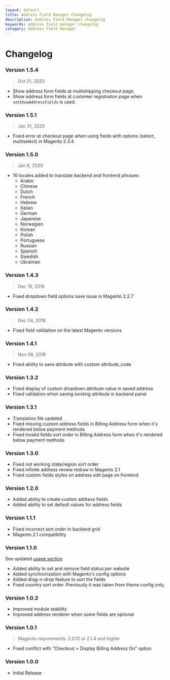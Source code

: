 ```yaml
---
layout: default
title: Address Field Manager Changelog
description: Address Field Manager changelog
keywords: address field manager changelog
category: Address Field Manager
---
```


# Changelog

### Version 1.5.4

> Oct 21, 2020

 -  Show address form fields at multishipping checkout page.
 -  Show address form fields at customer registration page when `setShowAddressFields`
    is used.

### Version 1.5.1

> Jan 31, 2020

 -  Fixed error at checkout page when using fields with options
    (select, multiselect) in Magento 2.3.4.

### Version 1.5.0

> Jan 8, 2020

 -  16 locales added to translate backend and frontend phrases:
    - Arabic
    - Chinese
    - Dutch
    - French
    - Hebrew
    - Italian
    - German
    - Japanese
    - Norwegian
    - Korean
    - Polish
    - Portuguese
    - Russian
    - Spanish
    - Swedish
    - Ukrainian

### Version 1.4.3

> Dec 19, 2018

 -  Fixed dropdown field options save issue in Magento 2.2.7

### Version 1.4.2

> Dec 04, 2018

 -  Fixed field validation on the latest Magento versions

### Version 1.4.1

> Nov 08, 2018

 -  Fixed ability to save attribute with custom attribute_code

### Version 1.3.2

 -  Fixed display of custom dropdown attribute value in saved address
 -  Fixed validation when saving existing attribute in backend panel

### Version 1.3.1

 -  Translation file updated
 -  Fixed missing custom address fields in Billing Address form when it's
    rendered below payment methods
 -  Fixed Invalid fields sort order in Billing Address form when it's
    rendered below payment methods

### Version 1.3.0

 -  Fixed not working state/region sort order
 -  Fixed infinite address review redraw in Magento 2.1
 -  Fixed custom fields styles on address edit page on frontend

### Version 1.2.0

 -  Added ability to create custom address fields
 -  Added ability to set default values for address fields

### Version 1.1.1

 -  Fixed incorrect sort order in backend grid
 -  Magento 2.1 compatibility

### Version 1.1.0

See updated [usage section](/m2/extensions/address-field-manager/usage/)

 -  Added ability to set and remove field status per website
 -  Added synchronization with Magento's config options
 -  Added drag-n-drop feature to sort the fields
 -  Fixed country sort order. Previously it was taken from theme config only.

### Version 1.0.2

 -  Improved module stability
 -  Improved address renderer when some fields are optional

### Version 1.0.1

> Magento requirements: 2.0.12 or 2.1.4 and higher

 -  Fixed conflict with "Checkout > Display Billing Address On" option

### Version 1.0.0

 -  Initial Release
